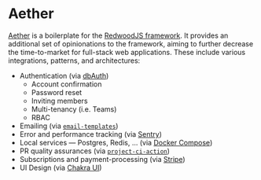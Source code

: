 # Aether

[Aether](https://github.com/LockTech/aether) is a boilerplate for the [RedwoodJS framework](https://redwoodjs.com). It provides an additional set of opinionations to the framework, aiming to further decrease the time-to-market for full-stack web applications. These include various integrations, patterns, and architectures:

- Authentication (via [dbAuth](https://redwoodjs.com/docs/auth/dbauth))
  - Account confirmation
  - Password reset
  - Inviting members
  - Multi-tenancy (i.e. Teams)
  - RBAC
- Emailing (via [`email-templates`](https://github.com/forwardemail/email-templates))
- Error and performance tracking (via [Sentry](https://sentry.io/welcome/#))
- Local services — Postgres, Redis, ... (via [Docker Compose](https://docs.docker.com/compose/))
- PR quality assurances (via [`project-ci-action`](https://github.com/redwoodjs/project-ci-action))
- Subscriptions and payment-processing (via [Stripe](https://stripe.com/))
- UI Design (via [Chakra UI](https://chakra-ui.com/))
